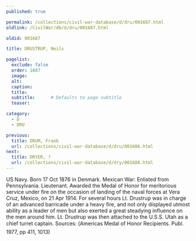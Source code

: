 ```yaml
---
published: true

permalink: /collections/civil-war-database/d/dru/001687.html
oldlink: /CivilWar/db/d/dru/001687.html

oldid: 001687

title: DRUSTRUP, Neils

pagelist:
  exclude: false
  order: 1687
  image: 
  alt:
  caption:
  title:
  subtitle:      # Defaults to page subtitle
  teaser:

category: 
  - D 
  - DRU

previous:
  title: DRUM, Frank
  url: /collections/civil-war-database/d/dru/001686.html  
next:
  title: DRYER, ?
  url: /collections/civil-war-database/d/dry/001688.html   
---
```

US Navy. Born 17 Oct 1876 in Denmark. Mexican War: Enlisted from Pennsylvania. Lieutenant. Awarded the Medal of Honor for meritorious service under fire on the occasion of landing of the naval forces at Vera Cruz, Mexico, on 21 Apr 1914. For several hours Lt. Drustrup was in charge of an advanced barricade under a heavy fire, and not only displayed utmost ability as a leader of men but also exerted a great steadying influence on the men around him. Lt. Drustrup was then attached to the U.S.S. Utah as a chief turret captain. Sources: (&#147;America&#146;s Medal of Honor Recipients&#148;. Publ. 1977, pp 411, 1013)